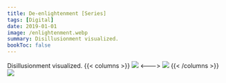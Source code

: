 ```yaml
---
title: De-enlightenment [Series]
tags: [Digital]
date: 2019-01-01
image: /enlightenment.webp
summary: Disillusionment visualized.
bookToc: false
---
```

Disillusionment visualized.
{{< columns >}}
![](/type-experiment_-_37.webp)
<--->
![](/type-experiment_-_36.webp)
{{< /columns >}}
![](/Into_Oblivion.webp)